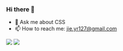### Hi there 👋

<!-- **JasonSubMara/JasonSubMara** is a ✨ _special_ ✨ repository because its `README.md` (this file) appears on your GitHub profile. -->

<!-- Here are some ideas to get you started: -->

<!-- - 🔭 I’m currently working on ...
- 🌱 I’m currently learning ...
- 👯 I’m looking to collaborate on ...
- 🤔 I’m looking for help with ... -->
- 💬 Ask me about CSS
- 📫 How to reach me: jie.yr127@gmail.com
<!-- - 😄 Pronouns: ...
- ⚡ Fun fact: ... -->


![](https://github-readme-stats.vercel.app/api?username=JasonSubMara&show_icons=true&icon_color=0366d6&text_color=24292e&bg_color=ffffff&hide_title=true)
![](https://github-readme-stats.vercel.app/api/top-langs/?username=JasonSubMara&layout=compact)
